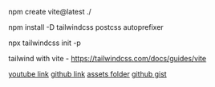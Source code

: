 npm create vite@latest ./

npm install -D tailwindcss postcss autoprefixer

npx tailwindcss init -p

tailwind with vite - https://tailwindcss.com/docs/guides/vite

[youtube link](https://youtu.be/FkowOdMjvYo?si=8u6EnFfpscf0Ya5b)
[github link](https://github.com/adrianhajdin/3D_portfolio.git)
[assets folder](https://drive.google.com/file/d/1TACDN8qFpi_NW66I4p48R9_MUmx-JT3P/edit?pli=1)
[github gist](https://gist.github.com/adrianhajdin/7bc0603ee0b1bd2872b80a62c24b5e5f#file-index-js)